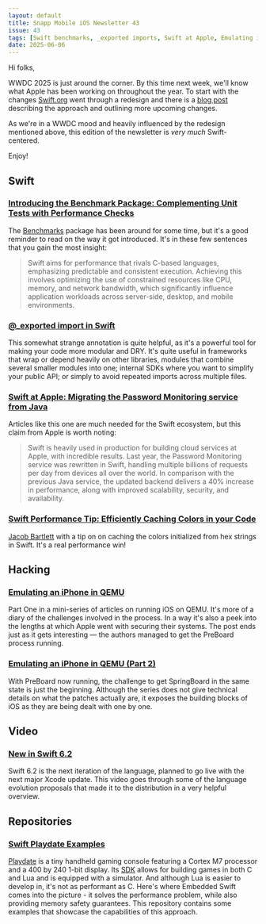 ```yaml
---
layout: default
title: Snapp Mobile iOS Newsletter 43
issue: 43
tags: [Swift benchmarks, _exported imports, Swift at Apple, Emulating iPhone in QEMU, New in Swift 6.2, Swift Playdate Examples]
date: 2025-06-06
---
```


Hi folks,

WWDC 2025 is just around the corner. By this time next week, we'll know what Apple has been working on throughout the year. To start with the changes [Swift.org](https://www.swift.org) went through a redesign and there is a [blog post](https://www.swift.org/blog/redesigned-swift-org-is-now-live/) describing the approach and outlining more upcoming changes.

As we're in a WWDC mood and heavily influenced by the redesign mentioned above, this edition of the newsletter is _very much_ Swift-centered.

Enjoy!

## Swift

### [Introducing the Benchmark Package: Complementing Unit Tests with Performance Checks](https://www.swift.org/blog/benchmarks/)

The [Benchmarks](https://github.com/ordo-one/package-benchmark) package has been around for some time, but it's a good reminder to read on the way it got introduced. It's in these few sentences that you gain the most insight:

> Swift aims for performance that rivals C-based languages, emphasizing predictable and consistent execution. Achieving this involves optimizing the use of constrained resources like CPU, memory, and network bandwidth, which significantly influence application workloads across server-side, desktop, and mobile environments.

### [@_exported import in Swift](https://swiftshorts.com/_exported-import-in-swift/)

This somewhat strange annotation is quite helpful, as it's a powerful tool for making your code more modular and DRY. It's quite useful in frameworks that wrap or depend heavily on other libraries, modules that combine several smaller modules into one; internal SDKs where you want to simplify your public API; or simply to avoid repeated imports across multiple files.

### [Swift at Apple: Migrating the Password Monitoring service from Java](https://www.swift.org/blog/swift-at-apple-migrating-the-password-monitoring-service-from-java/)

Articles like this one are much needed for the Swift ecosystem, but this claim from Apple is worth noting:

> Swift is heavily used in production for building cloud services at Apple, with incredible results. Last year, the Password Monitoring service was rewritten in Swift, handling multiple billions of requests per day from devices all over the world. In comparison with the previous Java service, the updated backend delivers a 40% increase in performance, along with improved scalability, security, and availability.

### [Swift Performance Tip: Efficiently Caching Colors in your Code](https://bsky.app/profile/jacobstechtavern.com/post/3lqsdigy3g72l)

[Jacob Bartlett](https://bsky.app/profile/jacobstechtavern.com) with a tip on on caching the colors initialized from hex strings in Swift. It's a real performance win!

## Hacking

### [Emulating an iPhone in QEMU](https://eshard.com/posts/emulating-ios-14-with-qemu)

Part One in a mini-series of articles on running iOS on QEMU. It's more of a diary of the challenges involved in the process. In a way it's also a peek into the lengths at which Apple went with securing their systems. The post ends just as it gets interesting — the authors managed to get the PreBoard process running.

### [Emulating an iPhone in QEMU (Part 2)](https://eshard.com/posts/emulating-ios-14-with-qemu-part2)

With PreBoard now running, the challenge to get SpringBoard in the same state is just the beginning. Although the series does not give technical details on what the patches actually are, it exposes the building blocks of iOS as they are being dealt with one by one.

## Video

### [New in Swift 6.2](https://www.youtube.com/watch?v=lwpteA87Ku4)

Swift 6.2 is the next iteration of the language, planned to go live with the next major Xcode update. This video goes through some of the language evolution proposals that made it to the distribution in a very helpful overview.

## Repositories

### [Swift Playdate Examples](https://github.com/swiftlang/swift-playdate-examples)

[Playdate](https://play.date) is a tiny handheld gaming console featuring a Cortex M7 processor and a 400 by 240 1-bit display. Its [SDK](https://play.date/dev/) allows for building games in both C and Lua and is equipped with a simulator. And although Lua is easier to develop in, it's not as performant as C. Here's where Embedded Swift comes into the picture - it solves the performance problem, while also providing memory safety guarantees. This repository contains some examples that showcase the capabilities of this approach.
